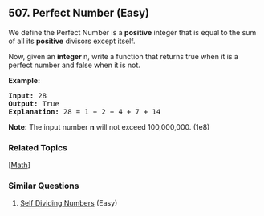 <!--|This file generated by command(leetcode description); DO NOT EDIT.    |-->
<!--+----------------------------------------------------------------------+-->
<!--|@author    Openset <openset.wang@gmail.com>                           |-->
<!--|@link      https://github.com/openset                                 |-->
<!--|@home      https://github.com/openset/leetcode                        |-->
<!--+----------------------------------------------------------------------+-->

## 507. Perfect Number (Easy)

<p>We define the Perfect Number is a <b>positive</b> integer that is equal to the sum of all its <b>positive</b> divisors except itself. 
</p>
Now, given an <b>integer</b> n, write a function that returns true when it is a perfect number and false when it is not.
</p>

<p><b>Example:</b><br />
<pre>
<b>Input:</b> 28
<b>Output:</b> True
<b>Explanation:</b> 28 = 1 + 2 + 4 + 7 + 14
</pre>
</p>

<p><b>Note:</b>
The input number <b>n</b> will not exceed 100,000,000. (1e8)
</p>

### Related Topics
[[Math](https://github.com/openset/leetcode/tree/master/tag/math/README.md)]

### Similar Questions
  1. [Self Dividing Numbers](https://github.com/openset/leetcode/tree/master/problems/self-dividing-numbers) (Easy)
